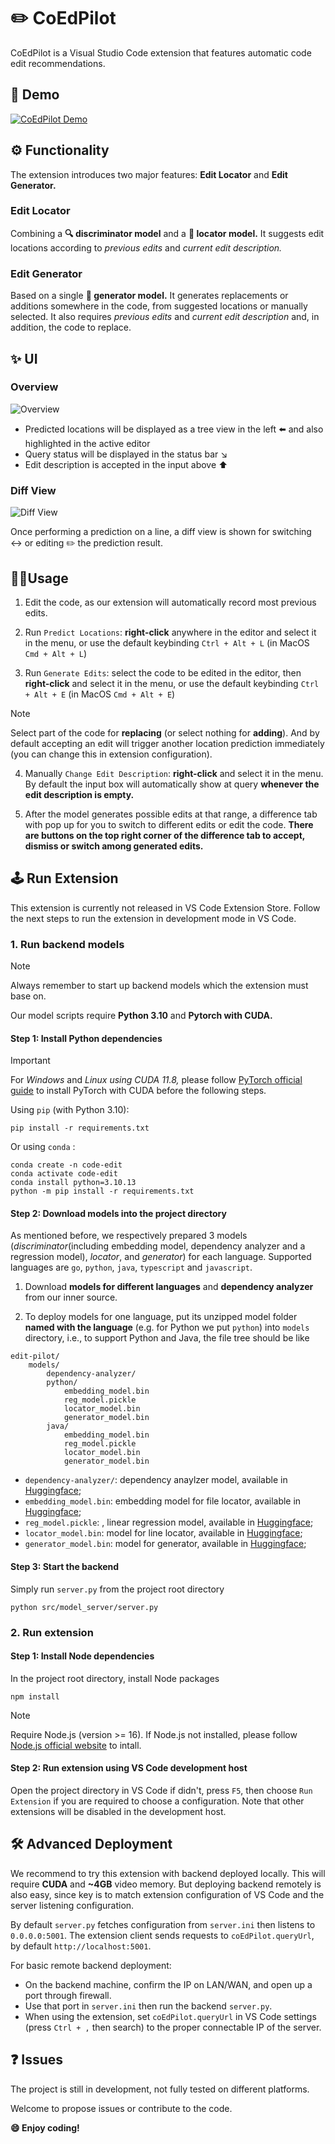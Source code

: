 # ✏️ CoEdPilot

CoEdPilot is a Visual Studio Code extension that features automatic code edit recommendations.

## 🚀 Demo
[![CoEdPilot Demo](http://img.youtube.com/vi/6G2-7Gf0Fhc/sddefault.jpg)](https://www.youtube.com/embed/6G2-7Gf0Fhc?si=A4XcAEL6OFxO-6iL)


## ⚙️ Functionality

The extension introduces two major features: **Edit Locator** and **Edit Generator.** 

### Edit Locator

Combining a **🔍 discriminator model** and a **🎯 locator model.** It suggests edit locations according to *previous edits* and *current edit description.*

### Edit Generator

Based on a single **📝 generator model.** It generates replacements or additions somewhere in the code, from suggested locations or manually selected. It also requires *previous edits* and *current edit description* and, in addition, the code to replace.

## ✨ UI

### Overview

![Overview](ui1.png)

+ Predicted locations will be displayed as a tree view in the left ⬅️ and also highlighted in the active editor
+ Query status will be displayed in the status bar ↘️
+ Edit description is accepted in the input above ⬆️

### Diff View

![Diff View](ui2.png)

Once performing a prediction on a line, a diff view is shown for switching ↔️ or editing ✏️ the prediction result.

## 🧑‍💻Usage

1. Edit the code, as our extension will automatically record most previous edits.

2. Run `Predict Locations`: **right-click** anywhere in the editor and select it in the menu, or use the default keybinding `Ctrl + Alt + L` (in MacOS `Cmd + Alt + L`)

3. Run `Generate Edits`: select the code to be edited in the editor, then **right-click** and select it in the menu, or use the default keybinding `Ctrl + Alt + E` (in MacOS `Cmd + Alt + E`)

> [!NOTE]
> Select part of the code for **replacing** (or select nothing for **adding**). And by default accepting an edit will trigger another location prediction immediately (you can change this in extension configuration).

4. Manually `Change Edit Description`: **right-click** and select it in the menu. By default the input box will automatically show at query **whenever the edit description is empty.**


4. After the model generates possible edits at that range, a difference tab with pop up for you to switch to different edits or edit the code. **There are buttons on the top right corner of the difference tab to accept, dismiss or switch among generated edits.**


## 🕹️ Run Extension

This extension is currently not released in VS Code Extension Store. Follow the next steps to run the extension in development mode in VS Code.


### 1. Run backend models

> [!NOTE]
> Always remember to start up backend models which the extension must base on.

Our model scripts require **Python 3.10** and **Pytorch with CUDA.**  

#### Step 1: Install Python dependencies

> [!IMPORTANT]
> For *Windows* and *Linux using CUDA 11.8,* please follow [PyTorch official guide](https://pytorch.org/get-started/locally/) to install PyTorch with CUDA before the following steps.

Using `pip` (with Python 3.10):

```shell
pip install -r requirements.txt
```

Or using `conda` :

```shell
conda create -n code-edit
conda activate code-edit
conda install python=3.10.13
python -m pip install -r requirements.txt
```

#### Step 2: Download models into the project directory

As mentioned before, we respectively prepared 3 models (*discriminator*(including embedding model, dependency analyzer and a regression model), *locator*, and *generator*) for each language. Supported languages are `go`, `python`, `java`, `typescript` and `javascript`.

1. Download **models for different languages** and **dependency analyzer** from our inner source. 

2. To deploy models for one language, put its unzipped model folder **named with the language** (e.g. for Python we put `python`) into `models` directory, i.e., to support Python and Java, the file tree should be like

```
edit-pilot/
    models/
        dependency-analyzer/
        python/
            embedding_model.bin
            reg_model.pickle
            locator_model.bin
            generator_model.bin
        java/
            embedding_model.bin
            reg_model.pickle
            locator_model.bin
            generator_model.bin
```

* `dependency-analyzer/`: dependency anaylzer model, available in [Huggingface](https://huggingface.co/code-philia/dependency-analyzer);
* `embedding_model.bin`: embedding model for file locator, available in [Huggingface](https://huggingface.co/code-philia/CoEdPilot-file-locator);
* `reg_model.pickle`: , linear regression model, available in [Huggingface](https://huggingface.co/code-philia/CoEdPilot-file-locator);
* `locator_model.bin`: model for line locator, available in [Huggingface](https://huggingface.co/code-philia/CoEdPilot-line-locator);
* `generator_model.bin`: model for generator, available in [Huggingface](https://huggingface.co/code-philia/CoEdPilot-generator);

#### Step 3: Start the backend

Simply run `server.py` from the project root directory

```shell
python src/model_server/server.py
```

### 2. Run extension

#### Step 1: Install Node dependencies

In the project root directory, install Node packages

```shell
npm install
```

> [!NOTE]
> Require Node.js (version >= 16). If Node.js not installed, please follow [Node.js official website](https://nodejs.org/en/download) to intall.

#### Step 2: Run extension using VS Code development host

Open the project directory in VS Code if didn't, press `F5`, then choose `Run Extension` if you are required to choose a configuration. Note that other extensions will be disabled in the development host.

## 🛠️ Advanced Deployment

We recommend to try this extension with backend deployed locally. This will require **CUDA** and **~4GB** video memory. But deploying backend remotely is also easy, since key is to match extension configuration of VS Code and the server listening configuration. 

By default `server.py` fetches configuration from `server.ini` then listens to `0.0.0.0:5001`. The extension client sends requests to `coEdPilot.queryUrl`, by default `http://localhost:5001`.

For basic remote backend deployment:

+ On the backend machine, confirm the IP on LAN/WAN, and open up a port through firewall.
+ Use that port in `server.ini` then run the backend `server.py`.
+ When using the extension, set `coEdPilot.queryUrl` in VS Code settings (press `Ctrl + ,` then search) to the proper connectable IP of the server.

## ❓ Issues

The project is still in development, not fully tested on different platforms. 

Welcome to propose issues or contribute to the code.

**😄 Enjoy coding!**
